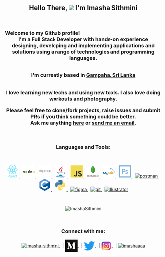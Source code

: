 
<h2 align="center"> Hello There, <img src="https://github.com/abdoachhoubi/abdoachhoubi/blob/main/gifs/Hi.gif" width="30"> I'm Imasha Sithmini</h2>
     </br>
   <h3>   Welcome to my Github profile!

</br>

<div align="center">
I'm a Full Stack Developer with hands-on experience designing, developing and implementing applications and solutions using a range of technologies and programming languages.
<br />
     <br />

I'm currently based in **[Gampaha, Sri Lanka](https://www.google.com/maps/place/Bemmulla/@7.1239549,80.0158026,17z/data=!4m6!3m5!1s0x3ae2fc8f8fadd98d:0xba0f04f7ee6e54d9!4b1!8m2!3d7.1224279!4d80.0204807)**

<br />
I love learning new techs and using new tools. I also love doing workouts and photography.

<br />

Please feel free to clone/fork projects, raise issues and submit PRs if you think something could be better.<br />
Ask me anything **[here](https://github.com/ISithmini/ISithmini/issues/new)** or <a href="mailto:imashasithmini2@gmail.com"><b>send me an email</b></a>.

</div>
<br />   

<h3 align="Center">Languages and Tools:</h3>
</br>
<p align="Center">
     <a href="https://reactjs.org/" target="_blank"> <img src="https://raw.githubusercontent.com/devicons/devicon/master/icons/react/react-original-wordmark.svg" alt="react" width="40" height="40"/> </a> &nbsp;
     <a href="https://nodejs.org" target="_blank"> <img src="https://raw.githubusercontent.com/devicons/devicon/master/icons/nodejs/nodejs-original-wordmark.svg" alt="nodejs" width="40" height="40"/> </a> &nbsp;
    <a href="https://expressjs.com" target="_blank"> <img src="https://raw.githubusercontent.com/devicons/devicon/master/icons/express/express-original-wordmark.svg" alt="express" width="40" height="40"/> </a> &nbsp;
    <a href="https://www.java.com" target="_blank"> <img src="https://raw.githubusercontent.com/devicons/devicon/master/icons/java/java-original.svg" alt="java" width="40" height="40"/> </a> &nbsp;
    <a href="https://developer.mozilla.org/en-US/docs/Web/JavaScript" target="_blank"> <img src="https://raw.githubusercontent.com/devicons/devicon/master/icons/javascript/javascript-original.svg" alt="javascript" width="40" height="40"/> </a> &nbsp;
    <a href="https://www.mongodb.com/" target="_blank"> <img src="https://raw.githubusercontent.com/devicons/devicon/master/icons/mongodb/mongodb-original-wordmark.svg" alt="mongodb" width="40" height="40"/> </a> &nbsp;
    <a href="https://www.mysql.com/" target="_blank"> <img src="https://raw.githubusercontent.com/devicons/devicon/master/icons/mysql/mysql-original-wordmark.svg" alt="mysql" width="40" height="40"/> </a> &nbsp;
    <a href="https://www.photoshop.com/en" target="_blank"> <img src="https://raw.githubusercontent.com/devicons/devicon/master/icons/photoshop/photoshop-line.svg" alt="photoshop" width="40" height="40"/> </a> &nbsp;
    <a href="https://postman.com" target="_blank"> <img src="https://www.vectorlogo.zone/logos/getpostman/getpostman-icon.svg" alt="postman" width="40" height="40"/> </a> &nbsp;
        <a href="https://www.cprogramming.com/" target="_blank"> <img src="https://raw.githubusercontent.com/devicons/devicon/master/icons/c/c-original.svg" alt="c" width="40" height="40"/> </a> &nbsp;
    <a href="https://www.python.org" target="_blank"> <img src="https://raw.githubusercontent.com/devicons/devicon/master/icons/python/python-original.svg" alt="python" width="40" height="40"/> </a> &nbsp;
        <a href="https://www.figma.com/" target="_blank"> <img src="https://www.vectorlogo.zone/logos/figma/figma-icon.svg" alt="figma" width="40" height="40"/> </a> &nbsp;
    <a href="https://git-scm.com/" target="_blank"> <img src="https://www.vectorlogo.zone/logos/git-scm/git-scm-icon.svg" alt="git" width="40" height="40"/> </a> &nbsp;
    <a href="https://www.adobe.com/in/products/illustrator.html" target="_blank"> <img src="https://www.vectorlogo.zone/logos/adobe_illustrator/adobe_illustrator-icon.svg" alt="illustrator" width="40" height="40"/> </a>
   
</p>

</br>

<div align="center" style="margin: auto; display: block" >
      <p align="center"><img align="center" src="https://github-readme-streak-stats.herokuapp.com?user=ISithmini&theme=blueberry_duo&hide_border=true" alt="ImashaSithmini" />
    </p>
    </br>
</div>

<h3 align="Center">Connect with me:</h3>
    <p align="Center">
            <a href="https://linkedin.com/in/imasha-sithmini" target="blank"><img align="center" src="https://github.com/imashaaaa/Imasha-Sithmini/blob/main/LinkedIn.png?raw=true" alt="imasha-sithmini" height="30" width="120" />
        </a> &nbsp; |
        <a href="https://medium.com/@imashasithmini2" target="blank"><img align="center" src="https://github.com/ISithmini/ISithmini/blob/main/Medium.png" alt="@imashasithmini2" height="40" width="40" />
        </a>&nbsp; |
     <a href="https://twitter.com/@ISithmini" target="blank"><img align="center" src="https://github.com/ISithmini/ISithmini/blob/main/Twitter.png" alt="@isithmini" height="30" width="35" />
        </a>  &nbsp; |
        <a href="https://www.instagram.com/imashaaaa/" target="blank"><img align="center" src="https://github.com/ISithmini/ISithmini/blob/main/instagram.png" alt="@isithmini" height="30" width="35" />
        </a>  &nbsp; |
        <a href="https://www.hackerrank.com/Imashaaaa" target="blank"><img align="center" src="https://github.com/imashaaaa/Imasha-Sithmini/blob/main/Hackerrank.png?raw=true" alt="imashaaaa" height="50" width="50" />
        </a>
    </p>
<br />

</br>

 
 
